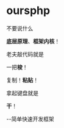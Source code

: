# oursphp

不要说什么

**底层原理**、**框架内核**！ 

老夫敲代码就是 

一把**梭**！

复制！**粘贴**！

拿起键盘就是 

**干**！ 

--简单快速开发框架
